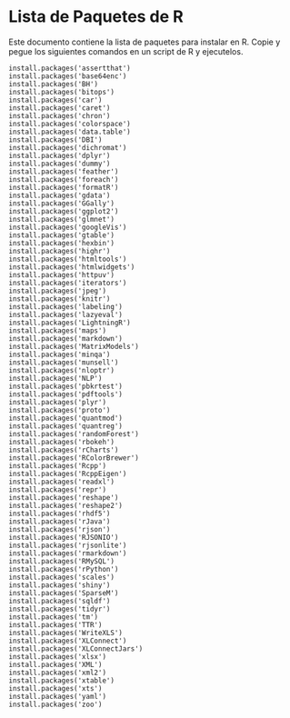 # Lista de Paquetes de R

Este documento contiene la lista de paquetes para instalar en R. Copie y pegue
los siguientes comandos en un script de R y ejecutelos.



    install.packages('assertthat')
    install.packages('base64enc')
    install.packages('BH')
    install.packages('bitops')
    install.packages('car')
    install.packages('caret')
    install.packages('chron')
    install.packages('colorspace')
    install.packages('data.table')
    install.packages('DBI')
    install.packages('dichromat')
    install.packages('dplyr')
    install.packages('dummy')
    install.packages('feather')
    install.packages('foreach')
    install.packages('formatR')
    install.packages('gdata')
    install.packages('GGally')
    install.packages('ggplot2')
    install.packages('glmnet')
    install.packages('googleVis')
    install.packages('gtable')
    install.packages('hexbin')
    install.packages('highr')
    install.packages('htmltools')
    install.packages('htmlwidgets')
    install.packages('httpuv')
    install.packages('iterators')
    install.packages('jpeg')
    install.packages('knitr')
    install.packages('labeling')
    install.packages('lazyeval')
    install.packages('LightningR')
    install.packages('maps')
    install.packages('markdown')
    install.packages('MatrixModels')
    install.packages('minqa')
    install.packages('munsell')
    install.packages('nloptr')
    install.packages('NLP')
    install.packages('pbkrtest')
    install.packages('pdftools')
    install.packages('plyr')
    install.packages('proto')
    install.packages('quantmod')
    install.packages('quantreg')
    install.packages('randomForest')
    install.packages('rbokeh')
    install.packages('rCharts')
    install.packages('RColorBrewer')
    install.packages('Rcpp')
    install.packages('RcppEigen')
    install.packages('readxl')
    install.packages('repr')
    install.packages('reshape')
    install.packages('reshape2')
    install.packages('rhdf5')
    install.packages('rJava')
    install.packages('rjson')
    install.packages('RJSONIO')
    install.packages('rjsonlite')
    install.packages('rmarkdown')
    install.packages('RMySQL')
    install.packages('rPython')
    install.packages('scales')
    install.packages('shiny')
    install.packages('SparseM')
    install.packages('sqldf')
    install.packages('tidyr')
    install.packages('tm')
    install.packages('TTR')
    install.packages('WriteXLS')
    install.packages('XLConnect')
    install.packages('XLConnectJars')
    install.packages('xlsx')
    install.packages('XML')
    install.packages('xml2')
    install.packages('xtable')
    install.packages('xts')
    install.packages('yaml')
    install.packages('zoo')
